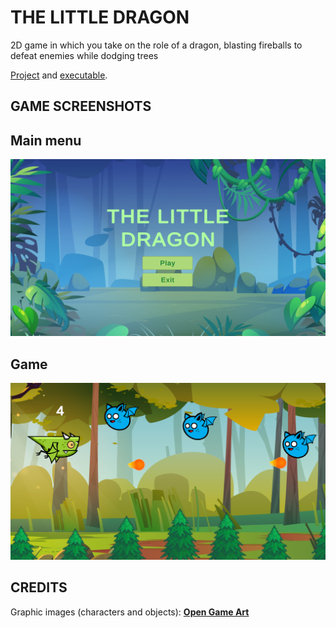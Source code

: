 # THE LITTLE DRAGON
2D game in which you take on the role of a dragon, blasting fireballs to defeat enemies while dodging trees

[Project](https://www.mediafire.com/file/cfni6kx9cfss67d/The_little_dragon_%2528Proyecto%2529.rar/file) and [executable](https://www.mediafire.com/file/yaiu9gzuw667dxm/The_little_dragon_%2528Juego%2529.rar/file).

## GAME SCREENSHOTS

## Main menu

![Main menu](/images/Menu.png)

## Game

![Level 1](/images/Game.png)

## CREDITS
Graphic images (characters and objects): **[Open Game Art](https://opengameart.org/)**
